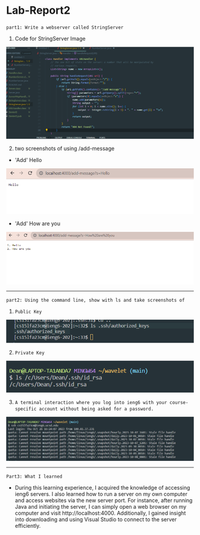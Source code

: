 # Lab-Report2

`part1: Write a webserver called StringServer`

1. Code for StringServer Image

![Image](StringServerjava.png)

2. two screenshots of using /add-message

- 'Add' Hello

![Image](addhello.png)

- 'Add' How are you

![Image](finalresult.png)

---

`part2: Using the command line, show with ls and take screenshots of`

1. `Public Key`

![Image](Publickey.png)

2. `Private Key`

![Image](privatekey.png)

3. `A terminal interaction where you log into ieng6 with your course-specific account without being asked for a password.`

![Image](ienglogin.png)

---

`Part3: What I learned`

- During this learning experience, I acquired the knowledge of accessing ieng6 servers. I also learned how to run a server on my own computer and access websites via the new server port. For instance, after running Java and initiating the server, I can simply open a web browser on my computer and visit http://localhost:4000.
Additionally, I gained insight into downloading and using Visual Studio to connect to the server efficiently.
